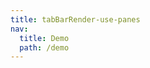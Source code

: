 ```yaml
---
title: tabBarRender-use-panes
nav:
  title: Demo
  path: /demo
---
```


<code src="../examples/tabBarRender-use-panes.tsx"></code>
